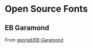 # Open Source Fonts

## EB Garamond

From [georgd/EB-Garamond](https://github.com/georgd/EB-Garamond)
